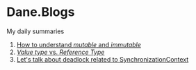 # Dane.Blogs
My daily summaries

1. [How to understand *mutable* and *immutable*](Techniques/CSharp/how-to-understand-integer-is-immutable.md)
2. [*Value type* vs. *Reference Type*](Techniques/CSharp/value-type-vs-reference-type.md)
3. [Let's talk about deadlock related to SynchronizationContext](Techniques/CSharp/let's-talk-about-deadlock-related-to-synchronizationcontext.md)
